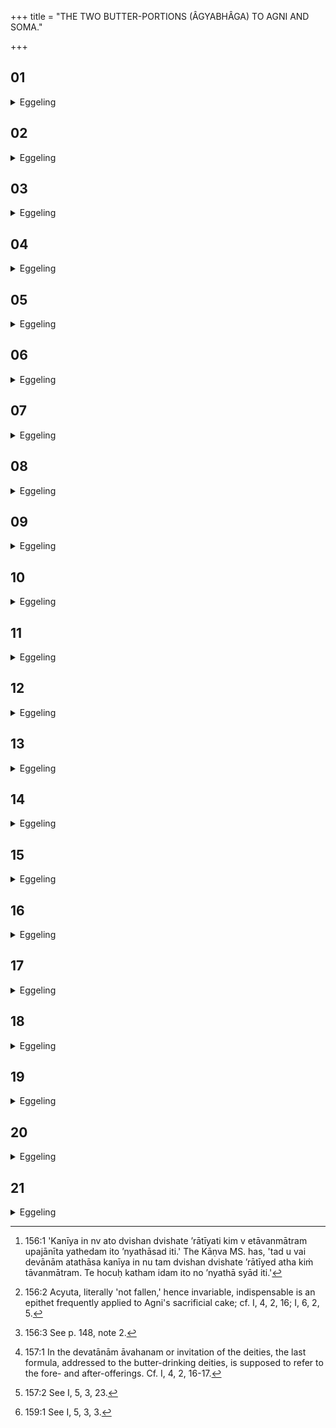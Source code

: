 +++
title = "THE TWO BUTTER-PORTIONS (ÂGYABHÂGA) TO AGNI AND SOMA."

+++


##  01
<details><summary>Eggeling</summary>

1. Now the Seasons were desirous to have a share in the sacrifice among the gods, and said, 'Let us share in the sacrifice! Do not exclude us from the sacrifice! Let us have a share in the sacrifice!'
</details>

##  02
<details><summary>Eggeling</summary>

2. The gods, however, did not approve of this. The gods not approving, the Seasons went to the Asuras, the malignant, spiteful enemies of the gods.
</details>

##  03
<details><summary>Eggeling</summary>

3. Those (Asuras) then throve in such a manner that they (the gods) heard of it; for even while the foremost (of the Asuras) were still ploughing and sowing, those behind them were already engaged in reaping and threshing: indeed even without tilling the plants ripened forthwith for them.
</details>

##  04
<details><summary>Eggeling</summary>

4. This now caused anxiety to the gods: 'That owing to that (desertion of the Seasons), enemy

 (viz. the Asuras) seeks to injure enemy (viz. us) is of little consequence; but this indeed goes too far: try to find out how henceforth this may be different [^egg_367]!'

[^egg_367]: 156:1 'Kanīya in nv ato dvishan dvishate ’rātīyati kim v etāvanmātram upajānīta yathedam ito ’nyathāsad iti.' The Kāṇva MS. has, 'tad u vai devānām atathāsa kanīya in nu tam dvishan dvishate ’rātīyed atha kiṁ tāvanmātram. Te hocuḥ katham idam ito no ’nyathā syād iti.'
</details>

##  05
<details><summary>Eggeling</summary>

5. They then said, 'Let us invite the Seasons!'--'How? Let us offer prayer to them first of all at the sacrifice!'
</details>

##  06
<details><summary>Eggeling</summary>

6. Agni then said, 'But whereas hitherto you used to offer prayer to me in the first place, what is now to become of me?' 'We will not remove you from your place!' said they. And since, in inviting the Seasons, they did not remove Agni from his place, for that reason Agni is immutable [^egg_368]; and verily, he who knows that Agni to be immutable, does not move from the place where he bides.

[^egg_368]: 156:2 Acyuta, literally 'not fallen,' hence invariable, indispensable is an epithet frequently applied to Agni's sacrificial cake; cf. I, 4, 2, 16; I, 6, 2, 5.
</details>

##  07
<details><summary>Eggeling</summary>

7. The gods said to Agni, 'Go and invite them hither!' Agni went to them and said, 'O Seasons, I have obtained for you a share in the sacrifice among the gods.' They said, 'In what form hast thou obtained it for us?' He replied, 'They will offer prayer to you first at the sacrifice.'
</details>

##  08
<details><summary>Eggeling</summary>

8. The Seasons said to Agni, 'We will let thee share along with us in the sacrifice who hast obtained for us a share in the sacrifice among the gods!' And because Agni has been allowed a share along with the Seasons (the offering-prayers are): 'The Samidhs, O Agni, (may accept the butter) [^egg_369] . . . !'

[^egg_369]: 156:3 See p. 148, note 2.

 'Tanūnapāt, O Agni . . .!' 'The Iḍs, O Agni . . .!' 'The Barhis, O Agni. . .!' 'Svāhā Agni!' And verily, whosoever knows that Agni is thus allowed to share (in the sacrifice) along with the Seasons, he is allowed to participate in whatever auspicious rite is performed by one who professes to be equal (in that knowledge) to him;--for him, being possessed of Agni, the Seasons, themselves possessed of Agni, ripen the plants and everything here.
</details>

##  09
<details><summary>Eggeling</summary>

9. Now, as to this point, some raise the objection, 'But since they invite the fore-offerings last of all (at the two libations of butter) [^egg_370], why do they offer prayer to them first of all?'--Because they established them last of all in the sacrifice [^egg_371]; and because they said, 'we will offer prayer to you first:' for that reason they invite them last, and offer prayer to them first.

[^egg_370]: 157:1 In the devatānām āvahanam or invitation of the deities, the last formula, addressed to the butter-drinking deities, is supposed to refer to the fore- and after-offerings. Cf. I, 4, 2, 16-17.

[^egg_371]: 157:2 See I, 5, 3, 23.
</details>

##  10
<details><summary>Eggeling</summary>

10. By the fourth fore-offering the gods, assuredly, obtained the sacrifice, and by the fifth they firmly established it; and by what part of the sacrifice after that remained unaccomplished they gained the world of heaven.
</details>

##  11
<details><summary>Eggeling</summary>

11. In going to heaven they were afraid of an attack from the Asuras and Rakshas. They placed Agni at their head, as the Rakshas-killer, the repeller of the Rakshas; they placed Agni in their midst, as the Rakshas-killer, the repeller of the Rakshas; they placed Agni in their rear, as the Rakshas-killer, the repeller of the Rakshas.
</details>

##  12
<details><summary>Eggeling</summary>

12. And if the Asuras and Rakshas wished to attack them in front, Agni repelled them, as the Rakshas-killer, the repeller of the Rakshas; if they wished to attack in the centre, Agni repelled them, as the Rakshas-killer, the repeller of the Rakshas; and if they wished to attack in the rear, Agni repelled them, as the Rakshas-killer, the repeller of the Rakshas: being thus guarded on all sides by Agnis, they reached the world of heaven.
</details>

##  13
<details><summary>Eggeling</summary>

13. And in the same way this one now obtains the sacrifice by means of the fourth fore-offering, and by means of the fifth he establishes it; and by what part of the sacrifice after that remains un-accomplished, he gains the world of heaven.
</details>

##  14
<details><summary>Eggeling</summary>

14. Now when he pronounces the offering-prayer over Agni's butter-portion, he thereby places Agni in front, as the Rakshas-killer, the repeller of the Rakshas; and when Agni's sacrificial cake is (offered), he thereby places Agni in the midst, as the Rakshas-killer, the repeller of the Rakshas; and when he pronounces the offering-prayer to Agni Svishṭakr̥t (the maker of good offering), he thereby places Agni in the rear, as the Rakshas-killer, the repeller of the Rakshas.
</details>

##  15
<details><summary>Eggeling</summary>

15. And if the Asuras and Rakshas try to attack him (the sacrificer) in front, Agni repels them, as the Rakshas-killer, the Repeller of the Rakshas: if they try to attack him in the centre, Agni repels them, as the Rakshas-killer, the repeller of the Rakshas; and if they try to attack him from behind, Agni repels them, as the Rakshas-killer, the repeller of the Rakshas: being thus guarded on every side by Agnis, he gains the world of heaven.
</details>

##  16
<details><summary>Eggeling</summary>

16. And if any one were to imprecate evil on him

previously to (or, in the fore-part of) the (chief) sacrifice, let him be thus spoken to, 'Thou shalt suffer some disease of the face! thou shalt become either blind or deaf!' for these, in truth, are diseases of the face: and thus it would indeed fare with him.
</details>

##  17
<details><summary>Eggeling</summary>

17. If any one were to imprecate evil on him in the middle of the sacrifice, let him be thus spoken to, 'Thou shalt be without offspring, without cattle!' for offspring and cattle, indeed, constitute the centre (i.e. the substantial possession of man): and thus it would indeed fare with him.
</details>

##  18
<details><summary>Eggeling</summary>

18. If any one were to imprecate evil on him after the completion of the (chief) sacrifice, let him be thus spoken to, 'Unstable and poor, thou shalt swiftly go to yonder world!' for thus it would indeed fare with him. One should not therefore utter imprecations: for whosoever thus understands this has the advantage.
</details>

##  19
<details><summary>Eggeling</summary>

19. He who gains by means of the fore-offerings, assuredly, gains the year [^egg_372]. But he alone gains it who knows its doors; for what were he to do with a house who cannot find his way inside? Even as those (fore-offerings) are (the doors) of this (sacrifice), so is the spring a door, and so is the winter a door, of that (year). This same year he enters, as the world of heaven; for, assuredly, the year is all, and the All (universe) is imperishable: his thereby becomes imperishable merit, the imperishable world.

[^egg_372]: 159:1 See I, 5, 3, 3.
</details>

##  20
<details><summary>Eggeling</summary>

20. Here now some say, 'To what deity belong the butter-portions?' Let him reply, 'To Prajāpati;'

for, assuredly, Prajāpati is undefined [^sbe1227.htmegg_373] (mysterious); and undefined are the butter-portions, because they have the sacrificer for their deity; for the sacrificer is Prajāpati at his own sacrifice, since it is by his order that the priests spread and produce it.
</details>

##  21
<details><summary>Eggeling</summary>

21. Having basted the havis with butter and made two cuttings from it, he pours some of the butter thereon: thus the oblation is offered combined with butter, and thereby indeed it is offered combined with the sacrificer; and for one who knows this,--whether he has a sacrifice performed for him while he is far away, or while he is near,--the sacrifice is performed in the same way as it would be performed if he were near; and he who knows this, even though he do much evil, is not shut out from the sacrifice.
</details>